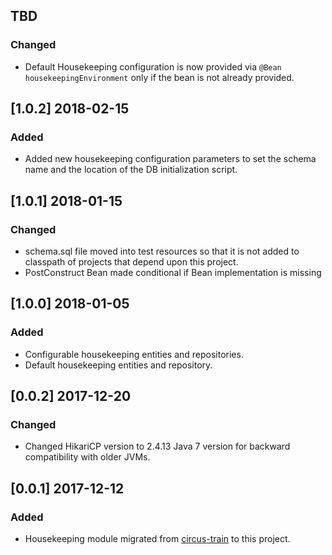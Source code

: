 ## TBD
### Changed
* Default Housekeeping configuration is now provided via `@Bean` `housekeepingEnvironment` only if the bean is not already provided.

## [1.0.2] 2018-02-15
### Added
* Added new housekeeping configuration parameters to set the schema name and the location of the DB initialization script.

## [1.0.1] 2018-01-15
### Changed
* schema.sql file moved into test resources so that it is not added to classpath of projects that depend upon this project.
* PostConstruct Bean made conditional if Bean implementation is missing

## [1.0.0] 2018-01-05
### Added
* Configurable housekeeping entities and repositories.
* Default housekeeping entities and repository.

## [0.0.2] 2017-12-20
### Changed
* Changed HikariCP version to 2.4.13 Java 7 version for backward compatibility with older JVMs.

## [0.0.1] 2017-12-12
### Added
* Housekeeping module migrated from [circus-train](https://github.com/HotelsDotCom/circus-train) to this project.
